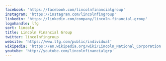 ```yaml
---
facebook: 'https://facebook.com/lincolnfinancialgroup'
instagram: 'https://instagram.com/lincolnfingroup'
linkedin: 'https://linkedin.com/company/lincoln-financial-group'
logohandle: lfg
sort: lincoln
title: Lincoln Financial Group
twitter: lincolnfingroup
website: 'https://www.lfg.com/public/individual'
wikipedia: 'https://en.wikipedia.org/wiki/Lincoln_National_Corporation'
youtube: 'http://youtube.com/lincolnfinancialgrp'
---
```

